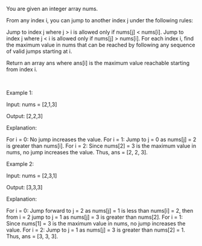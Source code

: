 You are given an integer array nums.

From any index i, you can jump to another index j under the following rules:

Jump to index j where j > i is allowed only if nums[j] < nums[i].
Jump to index j where j < i is allowed only if nums[j] > nums[i].
For each index i, find the maximum value in nums that can be reached by following any sequence of valid jumps starting at i.

Return an array ans where ans[i] is the maximum value reachable starting from index i.

 

Example 1:

Input: nums = [2,1,3]

Output: [2,2,3]

Explanation:

For i = 0: No jump increases the value.
For i = 1: Jump to j = 0 as nums[j] = 2 is greater than nums[i].
For i = 2: Since nums[2] = 3 is the maximum value in nums, no jump increases the value.
Thus, ans = [2, 2, 3].

Example 2:

Input: nums = [2,3,1]

Output: [3,3,3]

Explanation:

For i = 0: Jump forward to j = 2 as nums[j] = 1 is less than nums[i] = 2, then from i = 2 jump to j = 1 as nums[j] = 3 is greater than nums[2].
For i = 1: Since nums[1] = 3 is the maximum value in nums, no jump increases the value.
For i = 2: Jump to j = 1 as nums[j] = 3 is greater than nums[2] = 1.
Thus, ans = [3, 3, 3].